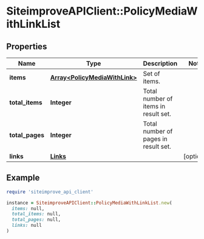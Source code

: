 # SiteimproveAPIClient::PolicyMediaWithLinkList

## Properties

| Name | Type | Description | Notes |
| ---- | ---- | ----------- | ----- |
| **items** | [**Array&lt;PolicyMediaWithLink&gt;**](PolicyMediaWithLink.md) | Set of items. |  |
| **total_items** | **Integer** | Total number of items in result set. |  |
| **total_pages** | **Integer** | Total number of pages in result set. |  |
| **links** | [**Links**](Links.md) |  | [optional] |

## Example

```ruby
require 'siteimprove_api_client'

instance = SiteimproveAPIClient::PolicyMediaWithLinkList.new(
  items: null,
  total_items: null,
  total_pages: null,
  links: null
)
```

